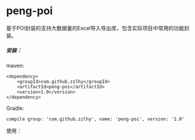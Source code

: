# peng-poi
基于POI封装的支持大数据量的Excel导入导出库，包含实际项目中常用的功能封装。

##### 安装：

maven:

```
<dependency>
    <groupId>com.github.zzlhy</groupId>
    <artifactId>peng-poi</artifactId>
    <version>1.0</version>
</dependency>

```

Gradle:

```
compile group: 'com.github.zzlhy', name: 'peng-poi', version: '1.0'
```

使用：



